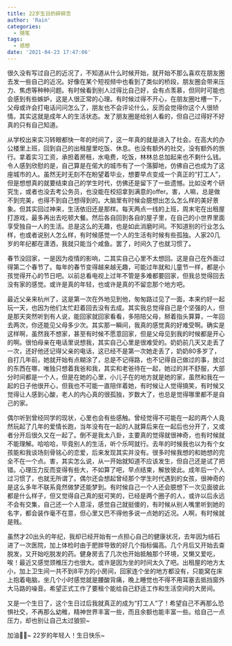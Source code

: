 ```yaml
---
title: 22岁生日的碎碎念
author: 'Rain'
categories:
  - 随笔
tags:
  - 感想
date: '2021-04-23 17:47:06'
---
```


很久没有写过自己的近况了，不知道从什么时候开始，就开始不那么喜欢在朋友圈去发一些自己的近况。好像在某个短视频中也看到了类似的桥段，朋友圈会带来压力、焦虑等种种问题。有时候看到别人过得比自己好，会有点羡慕，但同时可能也会感到有些嫉妒，这是人很正常的心理。有时候过得不开心，在朋友圈吐槽一下，父母或许会打电话问问怎么了，朋友也不会评论什么，反而会觉得你这个人很矫情。其实这就是成年人的生活状态。发了朋友圈是给别人看的，但自己过得好不好真的只有自己知道。

从学校出来实习转眼都快一年的时间了，这一年真的就是进入了社会。在高大的办公楼里上班，回到自己的出租屋里吃饭、休息。也没有额外的社交，没有额外的旅行。拿着实习工资，承担着房租，水电费，吃饭，林林总总加起来也不剩什么钱。令人感到欣慰的是，自己算是在偌大的城市有了一个落脚地，仿佛自己也成为了这座城市的人。虽然无时无刻不在盼望着毕业，想要早点变成一个真正的“打工人”，但是想想真的就要结束自己的学生时代，仿佛还是留下了一些遗憾。比如没考个研究生，或者也没去考公务员，也没能在校招拿到满意的offer。害，人嘛，总是做不到完美，也得不到自己想得到的。大脑里有时候会臆想出怎么怎么样的美好景象。但其实回过神来，生活依旧还是那样。每天两点一线的上班，周末宅在出租屋打游戏，最多再出去吃顿大餐。然后各自回到各自的屋子里，在自己的小世界里面享受独自一人的生活。总是这么的无趣，也是如此消磨时间。不知道别的行业怎么样，也或者说别人怎么样，有时候感觉一个人的生活有时候有些孤独。人家20几岁的年纪都在潇洒，我就只能当个咸鱼。罢了，时间久了也就习惯了。

春节没回家，一是因为疫情的影响，二其实自己心里不太想回。这是自己在外面过得第二个春节了。每年的春节变得越来越无趣，可能过年就和儿童节一样，都是小孩觉得开心的节日吧。以前总看电视上过年不管是多难都要回家，但我总觉得回去没有家的感觉。或许是真的年轻，也或许是真的不留恋那个地方吧。

最近父亲来杭州了，这是第一次在外地见到他，匆匆路过见了一面，本来约好一起玩一天，也因为他们太忙赶着回去没有去成。其实我总觉得自己是个坚强的人，但是那天突然听到有人说，能回家就回家看看，多陪陪父母，掰着指头算算，一年回去两次，你还能见父母多少次。其实那一瞬间，我真的感觉真的好难受啊。确实是这样啊，虽然我不想家，甚至有时候不愿意回家，但是父母见到我的时候都是开心的啊。很怕母亲在电话里说想我，其实自己心里是很难受的。奶奶前几天又走丢了一次，还好他还记得父亲的电话，这已经不是第一次她走丢了，奶奶80多岁了，自打几年前，她就开始有点糊涂了，总是不记得路，也不记得自己做过的事，放过的东西在哪，唯独只想着我爸和我，其实和老爸待在一起，她过的并不舒服，大部分时间都是一个人，但是在她的心里，小儿子在的地方就是她的家，虽然和我在一起的日子他很开心，但我也不可能一直陪伴着她，有时候让人觉得搞笑，有时候又觉得让人感到心酸，老人的内心真的很孤独，岁数大了，也总是觉得哪里都不是自己的家。

偶尔听到曾经同学的现状，心里也会有些感触。曾经觉得不可能在一起的两个人竟然玩起了几年的爱情长跑，当年没有在一起的人就算后来在一起后也分开了，又或者分开后很久又在一起了。倒不是我太八卦，主要真的觉得就很神奇，也有时候就不能理解。哈哈哈，毕竟别人的生活，听个乐呵就行。去年的时候我也以为有个女孩能和我谈场刻骨铭心的恋爱，后来发现其实并没有。很多时候我想的和她想的完全不在一个点。害，其实怎么说，从一开始就知道不应该发生，但自己还是试了把错。心理压力反而变得有些大，不如算了吧，早点结束，解放彼此。成年后一个人过习惯了，也就无所谓了。偶尔还会想起曾经那个学生时代遇到的女孩，很神奇的是这么多年不联系竟然做梦还能梦到。有时候自己一个人还会臆想下一次见面彼此都是什么样子，但又觉得自己真的挺可笑的，已经是两个圈子的人，或许以后永远不会有交集，自己还一个人意淫，感觉自己就挺傻的，有时候从别人嘴里听到她的名字，都会装作毫不在意，但心里又巴不得他多说一点她的近况。人啊，有时候就是贱。

虽然才20出头的年纪，我却已经开始有一点担心自己的健康状况，去年因为结石进了一次医院，加上体检时由于肥胖导致的好几个指标偏高。几个月后又开始去查脱发，又开始吃脱发的药。健身房去了几次也开始抵触那个环境，又懒又爱吃，唉！最近又感觉颈椎压力也很大。或许是因为坐的时间太久了吧。出租屋的地方太小，加上卫生间一共不到8平方的小房间，回家连个坐的地方都没有，只能窝在床上抱着电脑，坐几个小时感觉就是腰酸背痛，晚上睡觉也不得不用耳塞去抵挡窗外大马路的噪音。希望正式工作了要租个能给自己舒适工作和生活空间的大房间。

又是一个生日了，这个生日过后我就真正的成为“打工人”了！希望自己不再那么恐惧社交，不再那么幼稚，精神世界丰富一些，而且余额也能丰富一些。给自己一点压力，却也别让自己太过狼狈~

加油💪🏻~ 22岁的年轻人！生日快乐~
